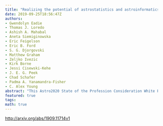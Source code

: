 ```yaml
---
title: "Realizing the potential of astrostatistics and astroinformatics"
date: 2019-09-25T18:56:47Z
authors:
- Gwendolyn Eadie
- Thomas J. Loredo
- Ashish A. Mahabal
- Aneta Siemiginowska
- Eric Feigelson
- Eric B. Ford
- S. G. Djorgovski
- Matthew Graham
- Zeljko Ivezic
- Kirk Borne
- Jessi Cisewski-Kehe
- J. E. G. Peek
- Chad Schafer
- Padma A. Yanamandra-Fisher
- C. Alex Young
abstract: "This Astro2020 State of the Profession Consideration White Paper highlights the growth of astrostatistics and astroinformatics in astronomy, identifies key issues hampering the maturation of these new subfields, and makes recommendations for structural improvements at different levels that, if acted upon, will make significant positive impacts across astronomy."
featured: true
tags:
math: true
---
```

http://arxiv.org/abs/1909.11714v1

